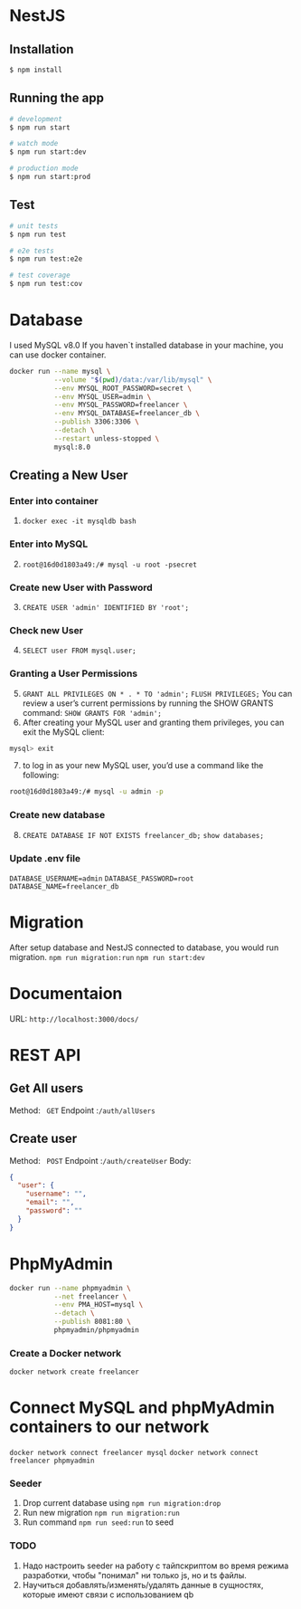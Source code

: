 # NestJS

## Installation

```bash
$ npm install
```

## Running the app

```bash
# development
$ npm run start

# watch mode
$ npm run start:dev

# production mode
$ npm run start:prod
```

## Test

```bash
# unit tests
$ npm run test

# e2e tests
$ npm run test:e2e

# test coverage
$ npm run test:cov
```

# Database

I used MySQL v8.0
If you haven`t installed database in your machine, you can use docker container.

```bash
docker run --name mysql \
           --volume "$(pwd)/data:/var/lib/mysql" \
           --env MYSQL_ROOT_PASSWORD=secret \
           --env MYSQL_USER=admin \
           --env MYSQL_PASSWORD=freelancer \
           --env MYSQL_DATABASE=freelancer_db \
           --publish 3306:3306 \
           --detach \
           --restart unless-stopped \
           mysql:8.0
```

## Creating a New User

### Enter into container

1.  `docker exec -it mysqldb bash`

### Enter into MySQL

2. `root@16d0d1803a49:/# mysql -u root -psecret`

### Create new User with Password

3. `CREATE USER 'admin' IDENTIFIED BY 'root';`

### Check new User

4. `SELECT user FROM mysql.user;`

### Granting a User Permissions

5. `GRANT ALL PRIVILEGES ON * . * TO 'admin';`
   `FLUSH PRIVILEGES;`
   You can review a user’s current permissions by running the SHOW GRANTS command:
   `SHOW GRANTS FOR 'admin';`
6. After creating your MySQL user and granting them privileges, you can exit the MySQL client:

```bash
mysql> exit
```

7. to log in as your new MySQL user, you’d use a command like the following:

```bash
root@16d0d1803a49:/# mysql -u admin -p
```

### Create new database

8. `CREATE DATABASE IF NOT EXISTS freelancer_db;`
   `show databases;`

### Update .env file

`DATABASE_USERNAME=admin`
`DATABASE_PASSWORD=root`
`DATABASE_NAME=freelancer_db`

# Migration

After setup database and NestJS connected to database, you would run migration.
`npm run migration:run`
`npm run start:dev`

# Documentaion

URL: `http://localhost:3000/docs/`

# REST API

## Get All users

Method: ` GET`
Endpoint :`/auth/allUsers`

## Create user

Method: ` POST`
Endpoint :`/auth/createUser`
Body:

```json
{
  "user": {
    "username": "",
    "email": "",
    "password": ""
  }
}
```

# PhpMyAdmin

```bash
docker run --name phpmyadmin \
           --net freelancer \
           --env PMA_HOST=mysql \
           --detach \
           --publish 8081:80 \
           phpmyadmin/phpmyadmin
```

### Create a Docker network

`docker network create freelancer`

# Connect MySQL and phpMyAdmin containers to our network

`docker network connect freelancer mysql`
`docker network connect freelancer phpmyadmin`

### Seeder

1. Drop current database using `npm run migration:drop`
2. Run new migration `npm run migration:run`
3. Run command `npm run seed:run` to seed

### TODO

1. Надо настроить seeder на работу с тайпскриптом во время режима разработки, чтобы "понимал" ни только js, но и ts файлы.
2. Научиться добавлять/изменять/удалять данные в сущностях, которые имеют связи с использованием qb
